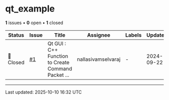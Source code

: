 # qt_example

**1** issues • **0** open • **1** closed

<table class="github-issue-table">
<thead>
<tr>
<th>Status</th>
<th>Issue</th>
<th>Title</th>
<th>Assignee</th>
<th>Labels</th>
<th>Updated</th>
</tr>
</thead>
<tbody>
<tr><td>🔴 Closed</td><td><a href='./issue-1-Qt-GUI--C-Function-to-Create-Command-Packet-from-G.md'>#1</a></td><td>Qt GUI : C++ Function to Create Command Packet ...</td><td>nallasivamselvaraj</td><td>-</td><td>2024-09-22</td></tr>
</tbody>
</table>

---

Last updated: 2025-10-10 16:32 UTC